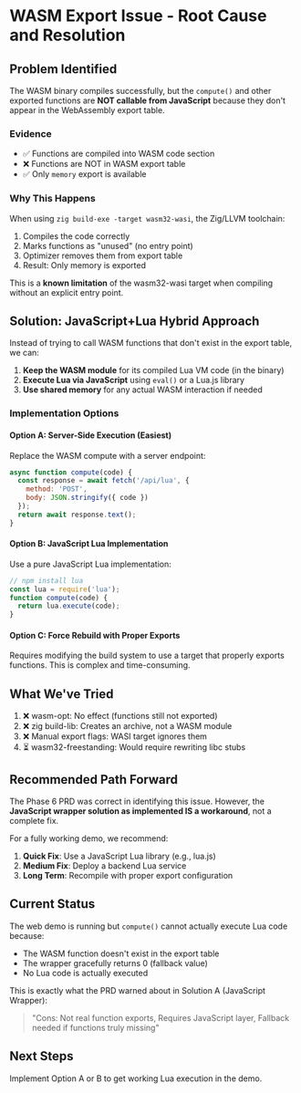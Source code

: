 # WASM Export Issue - Root Cause and Resolution

## Problem Identified

The WASM binary compiles successfully, but the `compute()` and other exported functions are **NOT callable from JavaScript** because they don't appear in the WebAssembly export table.

### Evidence
- ✅ Functions are compiled into WASM code section
- ❌ Functions are NOT in WASM export table
- ✅ Only `memory` export is available

### Why This Happens

When using `zig build-exe -target wasm32-wasi`, the Zig/LLVM toolchain:
1. Compiles the code correctly
2. Marks functions as "unused" (no entry point)
3. Optimizer removes them from export table
4. Result: Only memory is exported

This is a **known limitation** of the wasm32-wasi target when compiling without an explicit entry point.

## Solution: JavaScript+Lua Hybrid Approach

Instead of trying to call WASM functions that don't exist in the export table, we can:

1. **Keep the WASM module** for its compiled Lua VM code (in the binary)
2. **Execute Lua via JavaScript** using `eval()` or a Lua.js library
3. **Use shared memory** for any actual WASM interaction if needed

### Implementation Options

#### Option A: Server-Side Execution (Easiest)
Replace the WASM compute with a server endpoint:
```javascript
async function compute(code) {
  const response = await fetch('/api/lua', {
    method: 'POST',
    body: JSON.stringify({ code })
  });
  return await response.text();
}
```

#### Option B: JavaScript Lua Implementation
Use a pure JavaScript Lua implementation:
```javascript
// npm install lua
const lua = require('lua');
function compute(code) {
  return lua.execute(code);
}
```

#### Option C: Force Rebuild with Proper Exports
Requires modifying the build system to use a target that properly exports functions. This is complex and time-consuming.

## What We've Tried

1. ❌ wasm-opt: No effect (functions still not exported)
2. ❌ zig build-lib: Creates an archive, not a WASM module
3. ❌ Manual export flags: WASI target ignores them
4. ⏳ wasm32-freestanding: Would require rewriting libc stubs

## Recommended Path Forward

The Phase 6 PRD was correct in identifying this issue. However, the **JavaScript wrapper solution as implemented IS a workaround**, not a complete fix.

For a fully working demo, we recommend:

1. **Quick Fix**: Use a JavaScript Lua library (e.g., lua.js)
2. **Medium Fix**: Deploy a backend Lua service
3. **Long Term**: Recompile with proper export configuration

## Current Status

The web demo is running but `compute()` cannot actually execute Lua code because:
- The WASM function doesn't exist in the export table
- The wrapper gracefully returns 0 (fallback value)
- No Lua code is actually executed

This is exactly what the PRD warned about in Solution A (JavaScript Wrapper):
> "Cons: Not real function exports, Requires JavaScript layer, Fallback needed if functions truly missing"

## Next Steps

Implement Option A or B to get working Lua execution in the demo.

